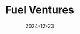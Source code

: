 ---  
layout: startup_page  
title: "Fuel Ventures"  
id: "fuel.ventures"  
permalink: "/fuelventuresfuel.ventures12232024/"  
website: "https://www.fuel.ventures/"  
funding_round: ""  
funding_amount: "£20M"  
investors: "Shijingshan Industrial Fund, Zhongguancun Development Group"  
about: "Fuel Ventures is a UK-based venture capital firm specializing in early-stage, high-growth startups. They focus on directing investments into UK startups, particularly in fintech, AI, and SaaS. The firm fosters partnerships to connect UK and European tech companies with the Chinese market."  
markets: "Fintech, AI, SaaS, Financial Services, Marketplace, Software, Venture Capital"  
hq: "London, England, United Kingdom"  
founded_year: "2015"  
linkedin: "https://www.linkedin.com/company/fuel-ventures"  
twitter: "https://twitter.com/fuelventures"  
instagram: ""  
facebook: ""  
crunchbase: "https://www.crunchbase.com/organization/fuel-ventures-fund"  
pitchbook: ""  

date_display: "23-Dec-2024"  
date: "2024-12-23"

# SEO Optimization  
meta_title: "Fuel Ventures -  Funding (£20M)"  
meta_description: "Fuel Ventures, Fuel Ventures is a UK-based venture capital firm specializing in early-stage, high-growth startups. They focus on directing investments into UK startu..."  
meta_keywords: "Fuel Ventures, Fintech, AI, SaaS, Financial Services, Marketplace, Software, Venture Capital,  funding"  
canonical_url: "https://startup.projectstartups.com/fuelventuresfuel.ventures12232024/"  
---